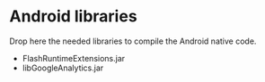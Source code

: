 # Android libraries

Drop here the needed libraries to compile the Android native code.

* FlashRuntimeExtensions.jar
* libGoogleAnalytics.jar